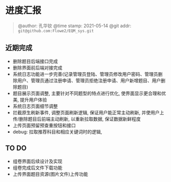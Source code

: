 # 进度汇报
> @author: 孔华钦
> @time stamp: 2021-05-14
> @git addr: `git@github.com:Flowe2/EQM_sys.git`

## 近期完成
* 删除题目后端接口完成
* 删除界面前后端对接完成
* 系统日志功能进一步完善(记录管理员登陆、管理员修改用户密码、管理员删除用户、管理员通过注册申请、管理员拒绝注册申请、用户新增题目、用户删除题目)
* 题目展示页面调整, 主要针对不同题型的特点进行优化, 使界面显示更合理和优美, 提升用户体验
* 系统日志页面细节调整
* 拦截原生刷新事件, 调整页面刷新逻辑, 保证用户能正常主动刷新, 并使用户上传/删除题目后前端主动刷新, 以重新拉取数据, 保证数据新鲜程度
* 上传页面预留预查重按钮和接口
* debug: 拉取推荐科目和相应关键词时的逻辑, 

## TO DO
* 组卷界面后续设计及实现  
* 组卷完成后文件下载功能  
* 上传界面题目资源(图片文件)上传功能  